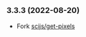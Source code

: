 ## <small>3.3.3 (2022-08-20)</small>

- Fork [scijs/get-pixels](https://github.com/scijs/get-pixels)
